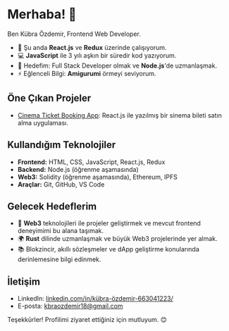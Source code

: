 # Merhaba! 👋
Ben Kübra Özdemir, Frontend Web Developer.

- 🌱 Şu anda **React.js** ve **Redux** üzerinde çalışıyorum.
- 💻 **JavaScript** ile 3 yılı aşkın bir süredir kod yazıyorum.
- 🎯 Hedefim: Full Stack Developer olmak ve **Node.js**'de uzmanlaşmak.
- ⚡ Eğlenceli Bilgi: **Amigurumi** örmeyi seviyorum.

## Öne Çıkan Projeler

- [Cinema Ticket Booking App](https://github.com/kbraozdemir/TicketApp): React.js ile yazılmış bir sinema bileti satın alma uygulaması.

## Kullandığım Teknolojiler

- **Frontend:** HTML, CSS, JavaScript, React.js, Redux
- **Backend:** Node.js (öğrenme aşamasında)
- **Web3:** Solidity (öğrenme aşamasında), Ethereum, IPFS
- **Araçlar:** Git, GitHub, VS Code

## Gelecek Hedeflerim

- 🚀 **Web3** teknolojileri ile projeler geliştirmek ve mevcut frontend deneyimimi bu alana taşımak.
- 🌍 **Rust** dilinde uzmanlaşmak ve büyük Web3 projelerinde yer almak.
- 📚 Blokzincir, akıllı sözleşmeler ve dApp geliştirme konularında derinlemesine bilgi edinmek.


## İletişim

- LinkedIn: [linkedin.com/in/kübra-özdemir-663041223/](https://www.linkedin.com/in/kübra-özdemir-663041223/)
- E-posta: [kbraozdemir18@gmail.com](mailto:kbraozdemir18@gmail.com)

Teşekkürler! Profilimi ziyaret ettiğiniz için mutluyum. 😊
